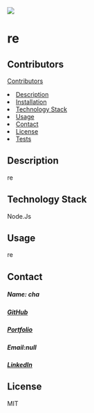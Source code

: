 
<img src="https://avatars1.githubusercontent.com/u/59755481?v=4">
<h1>re</h1> 
<h2 id="contributors"> Contributors </h2>
<p><a href= "https://github.com/chaalexander , git-theresa>chaalexander , git-theresa</a></p> 
<h2> Table of Contents </h2>
<li><a href="#contributors">Contributors</a></li>   
<li><a href="#description">Description</a></li>  
<li><a href="#installation">Installation</a></li> 
<li><a href="#tech">Technology Stack</a></li> 
<li><a href="#usage">Usage</a></li> 
<li><a href="#contact">Contact</a></li> 
<li><a href="#license">License</a></li> 
<li><a href="#test">Tests</a></li> 
<h2 id="description"> Description </h2>
<p>re</p>   
<h2 id="installation> Installation </h2>
<p>re</p>          
<h2 id="tech"> Technology Stack </h2>          
<p>Node.Js</p>          
<h2 id="usage"> Usage </h2>
<p>re</p>   
<h2 id="contact"> Contact </h2>         
<h5> Name: cha</h5>       
<h5><a href= "https://github.com/chaalexander">GitHub</a></h5>    
<h5><a href= "chaalexander.github.io target="_blank">Portfolio</a></h5>  
<h5>Email:null</h5>       
<h5><a href= "https://www.linkedin.com/in/cha-alexander">LinkedIn</a></h5>    
<h2 id="license"> License</h2>
<p>MIT</p>        
<h2 id="test>Tests</h2>
<p>re</p>